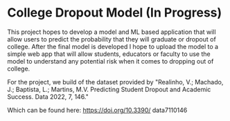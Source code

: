 # College Dropout Model (In Progress)
This project hopes to develop a model and ML based application that will allow users to predict the probability that they will graduate or dropout of college. After the final model is developed I hope to upload the model to a simple web app that will allow students, educators or faculty to use the model to understand any potential risk when it comes to dropping out of college.

For the project, we build of the dataset provided by "Realinho, V.; Machado, J.; Baptista, L.; Martins, M.V. Predicting Student Dropout and Academic Success. Data 2022, 7, 146." 

Which can be found here: https://doi.org/10.3390/ data7110146

